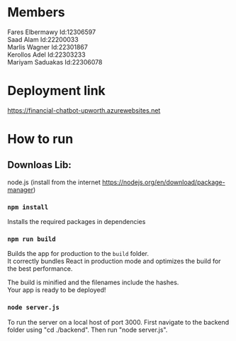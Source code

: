 # Members

Fares Elbermawy    Id:12306597\
Saad Alam          Id:22200033\
Marlis Wagner      Id:22301867\
Kerollos Adel          Id:22303233\
Mariyam	Saduakas   Id:22306078

# Deployment link
https://financial-chatbot-upworth.azurewebsites.net

# How to run

## Downloas Lib:

node.js (install from the internet https://nodejs.org/en/download/package-manager)

### `npm install`
Installs the required packages in dependencies

### `npm run build`

Builds the app for production to the `build` folder.\
It correctly bundles React in production mode and optimizes the build for the best performance.

The build is minified and the filenames include the hashes.\
Your app is ready to be deployed!

### `node server.js`

To run the server on a local host of port 3000. First navigate to the backend folder using "cd ./backend". Then run "node server.js".

